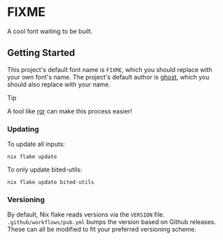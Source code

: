 # FIXME

A cool font waiting to be built.

## Getting Started

This project's default font name is `FIXME`, which you should replace with your
own font's name. The project's default author is
[ghost](https://github.com/ghost), which you should also replace with your name.

> [!TIP]
> A tool like [rgr](https://github.com/acheronfail/repgrep) can make this
> process easier!

### Updating

To update all inputs:

```
nix flake update
```

To only update bited-utils:

```
nix flake update bited-utils
```

### Versioning

By default, Nix flake reads versions via the `VERSION` file.
`.github/workflows/pub.yml` bumps the version based on Github releases. These
can all be modified to fit your preferred versioning scheme.

